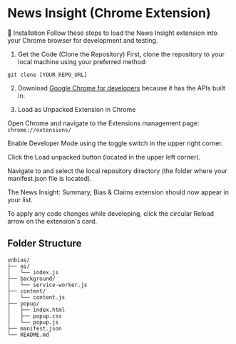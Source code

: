 # News Insight (Chrome Extension)


🚀 Installation
Follow these steps to load the News Insight extension into your Chrome browser for development and testing.

1. Get the Code (Clone the Repository)
First, clone the repository to your local machine using your preferred method:

```
git clone [YOUR_REPO_URL]
```

2. Download [Google Chrome for developers](https://www.google.com/chrome/dev/) because it has the APIs built in.

3. Load as Unpacked Extension in Chrome

Open Chrome and navigate to the Extensions management page: ```chrome://extensions/```

Enable Developer Mode using the toggle switch in the upper right corner.

Click the Load unpacked button (located in the upper left corner).

Navigate to and select the local repository directory (the folder where your manifest.json file is located).

The News Insight: Summary, Bias & Claims extension should now appear in your list. 


To apply any code changes while developing, click the circular Reload arrow on the extension's card.



## Folder Structure

```
unbias/
├── ai/
│   └── index.js
├── background/
│   └── service-worker.js
├── content/
│   └── content.js
├── popup/
│   ├── index.html
│   ├── popup.css
│   └── popup.js
├── manifest.json
└── README.md
```
